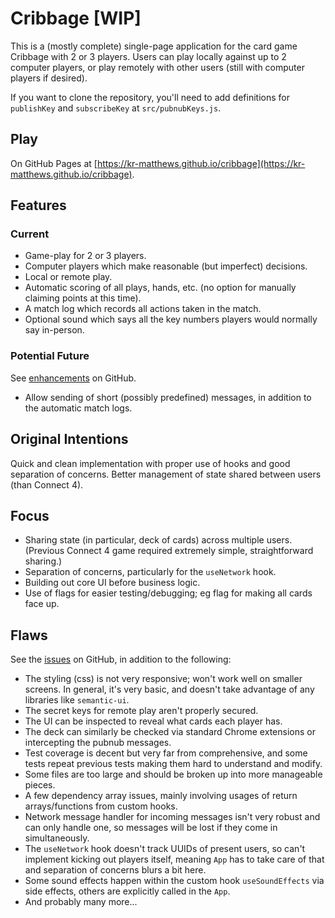 # Cribbage [WIP]

This is a (mostly complete) single-page application for the card game Cribbage with 2 or 3 players. Users can play locally against up to 2 computer players, or play remotely with other users (still with computer players if desired).

If you want to clone the repository, you'll need to add definitions for `publishKey` and `subscribeKey` at `src/pubnubKeys.js`.

## Play

On GitHub Pages at [https://kr-matthews.github.io/cribbage](https://kr-matthews.github.io/cribbage).

## Features

### Current

- Game-play for 2 or 3 players.
- Computer players which make reasonable (but imperfect) decisions.
- Local or remote play.
- Automatic scoring of all plays, hands, etc. (no option for manually claiming points at this time).
- A match log which records all actions taken in the match.
- Optional sound which says all the key numbers players would normally say in-person.

### Potential Future

See [enhancements](https://github.com/kr-matthews/cribbage/issues?q=is%3Aissue+is%3Aopen+label%3Aenhancement) on GitHub.

- Allow sending of short (possibly predefined) messages, in addition to the automatic match logs.

## Original Intentions

Quick and clean implementation with proper use of hooks and good separation of concerns. Better management of state shared between users (than Connect 4).

## Focus

- Sharing state (in particular, deck of cards) across multiple users. (Previous Connect 4 game required extremely simple, straightforward sharing.)
- Separation of concerns, particularly for the `useNetwork` hook.
- Building out core UI before business logic.
- Use of flags for easier testing/debugging; eg flag for making all cards face up.

## Flaws

See the [issues](https://github.com/kr-matthews/cribbage/issues) on GitHub, in addition to the following:

- The styling (css) is not very responsive; won't work well on smaller screens. In general, it's very basic, and doesn't take advantage of any libraries like `semantic-ui`.
- The secret keys for remote play aren't properly secured.
- The UI can be inspected to reveal what cards each player has.
- The deck can similarly be checked via standard Chrome extensions or intercepting the pubnub messages.
- Test coverage is decent but very far from comprehensive, and some tests repeat previous tests making them hard to understand and modify.
- Some files are too large and should be broken up into more manageable pieces.
- A few dependency array issues, mainly involving usages of return arrays/functions from custom hooks.
- Network message handler for incoming messages isn't very robust and can only handle one, so messages will be lost if they come in simultaneously.
- The `useNetwork` hook doesn't track UUIDs of present users, so can't implement kicking out players itself, meaning `App` has to take care of that and separation of concerns blurs a bit here.
- Some sound effects happen within the custom hook `useSoundEffects` via side effects, others are explicitly called in the `App`.
- And probably many more...
